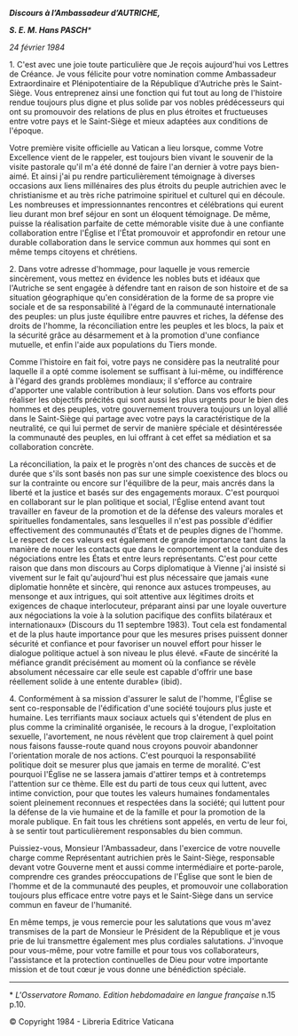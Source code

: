 ***Discours à l’Ambassadeur d’AUTRICHE,***

***S. E. M. Hans PASCH**\**

*24 février 1984*

1\. C'est avec une joie toute particulière que Je reçois aujourd'hui vos Lettres de Créance. Je vous félicite pour votre nomination comme Ambassadeur Extraordinaire et Plénipotentiaire de la République d'Autriche près le Saint-Siège. Vous entreprenez ainsi une fonction qui fut tout au long de l'histoire rendue toujours plus digne et plus solide par vos nobles prédécesseurs qui ont su promouvoir des relations de plus en plus étroites et fructueuses entre votre pays et le Saint-Siège et mieux adaptées aux conditions de l'époque.

Votre première visite officielle au Vatican a lieu lorsque, comme Votre Excellence vient de le rappeler, est toujours bien vivant le souvenir de la visite pastorale qu'il m'a été donné de faire l'an dernier à votre pays bien-aimé. Et ainsi j'ai pu rendre particulièrement témoignage à diverses occasions aux liens millénaires des plus étroits du peuple autrichien avec le christianisme et au très riche patrimoine spirituel et culturel qui en découle. Les nombreuses et impressionnantes rencontres et célébrations qui eurent lieu durant mon bref séjour en sont un éloquent témoignage. De même, puisse la réalisation parfaite de cette mémorable visite due à une confiante collaboration entre l'Église et l'État promouvoir et approfondir en retour une durable collaboration dans le service commun aux hommes qui sont en même temps citoyens et chrétiens.

2\. Dans votre adresse d'hommage, pour laquelle je vous remercie sincèrement, vous mettez en évidence les nobles buts et idéaux que l'Autriche se sent engagée à défendre tant en raison de son histoire et de sa situation géographique qu'en considération de la forme de sa propre vie sociale et de sa responsabilité à l'égard de la communauté internationale des peuples: un plus juste équilibre entre pauvres et riches, la défense des droits de l'homme, la réconciliation entre les peuples et les blocs, la paix et la sécurité grâce au désarmement et à la promotion d'une confiance mutuelle, et enfin l'aide aux populations du Tiers monde.

Comme l'histoire en fait foi, votre pays ne considère pas la neutralité pour laquelle il a opté comme isolement se suffisant à lui-même, ou indifférence à l'égard des grands problèmes mondiaux; il s'efforce au contraire d'apporter une valable contribution à leur solution. Dans vos efforts pour réaliser les objectifs précités qui sont aussi les plus urgents pour le bien des hommes et des peuples, votre gouvernement trouvera toujours un loyal allié dans le Saint-Siège qui partage avec votre pays la caractéristique de la neutralité, ce qui lui permet de servir de manière spéciale et désintéressée la communauté des peuples, en lui offrant à cet effet sa médiation et sa collaboration concrète.

La réconciliation, la paix et le progrès n'ont des chances de succès et de durée que s'ils sont basés non pas sur une simple coexistence des blocs ou sur la contrainte ou encore sur l'équilibre de la peur, mais ancrés dans la liberté et la justice et basés sur des engagements moraux. C'est pourquoi en collaborant sur le plan politique et social, l'Église entend avant tout travailler en faveur de la promotion et de la défense des valeurs morales et spirituelles fondamentales, sans lesquelles il n'est pas possible d'édifier effectivement des communautés d'États et de peuples dignes de l'homme. Le respect de ces valeurs est également de grande importance tant dans la manière de nouer les contacts que dans le comportement et la conduite des négociations entre les États et entre leurs représentants. C'est pour cette raison que dans mon discours au Corps diplomatique à Vienne j'ai insisté si vivement sur le fait qu'aujourd'hui est plus nécessaire que jamais «une diplomatie honnête et sincère, qui renonce aux astuces trompeuses, au mensonge et aux intrigues, qui soit attentive aux légitimes droits et exigences de chaque interlocuteur, préparant ainsi par une loyale ouverture aux négociations la voie à la solution pacifique des conflits bilatéraux et internationaux» (Discours du 11 septembre 1983). Tout cela est fondamental et de la plus haute importance pour que les mesures prises puissent donner sécurité et confiance et pour favoriser un nouvel effort pour hisser le dialogue politique actuel à son niveau le plus élevé. «Faute de sincérité la méfiance grandit précisément au moment où la confiance se révèle absolument nécessaire car elle seule est capable d'offrir une base réellement solide à une entente durable» (ibid).

4\. Conformément à sa mission d'assurer le salut de l'homme, l'Église se sent co-responsable de l'édification d'une société toujours plus juste et humaine. Les terrifiants maux sociaux actuels qui s'étendent de plus en plus comme la criminalité organisée, le recours à la drogue, l'exploitation sexuelle, l'avortement, ne nous révèlent que trop clairement à quel point nous faisons fausse-route quand nous croyons pouvoir abandonner l'orientation morale de nos actions. C'est pourquoi la responsabilité politique doit se mesurer plus que jamais en terme de moralité. C'est pourquoi l'Église ne se lassera jamais d'attirer temps et à contretemps l'attention sur ce thème. Elle est du parti de tous ceux qui luttent, avec intime conviction, pour que toutes les valeurs humaines fondamentales soient pleinement reconnues et respectées dans la société; qui luttent pour la défense de la vie humaine et de la famille et pour la promotion de la morale publique. En fait tous les chrétiens sont appelés, en vertu de leur foi, à se sentir tout particulièrement responsables du bien commun.

Puissiez-vous, Monsieur l'Ambassadeur, dans l'exercice de votre nouvelle charge comme Représentant autrichien près le Saint-Siège, responsable devant votre Gouverne ment et aussi comme intermédiaire et porte-parole, comprendre ces grandes préoccupations de l'Église que sont le bien de l'homme et de la communauté des peuples, et promouvoir une collaboration toujours plus efficace entre votre pays et le Saint-Siège dans un service commun en faveur de l'humanité.

En même temps, je vous remercie pour les salutations que vous m'avez transmises de la part de Monsieur le Président de la République et je vous prie de lui transmettre également mes plus cordiales salutations. J'invoque pour vous-même, pour votre famille et pour tous vos collaborateurs, l'assistance et la protection continuelles de Dieu pour votre importante mission et de tout cœur je vous donne une bénédiction spéciale.

* * *

\* *L'Osservatore Romano. Edition hebdomadaire en langue française* n.15 p.10.

© Copyright 1984 - Libreria Editrice Vaticana
